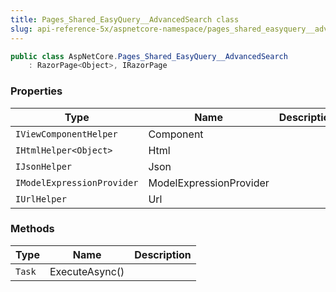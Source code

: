 ```yaml
---
title: Pages_Shared_EasyQuery__AdvancedSearch class
slug: api-reference-5x/aspnetcore-namespace/pages_shared_easyquery__advancedsearch-class
---
```



```csharp
public class AspNetCore.Pages_Shared_EasyQuery__AdvancedSearch
    : RazorPage<Object>, IRazorPage

```

### Properties

| Type | Name | Description | 
| --- | --- | --- | 
| `IViewComponentHelper` | Component |  | 
| `IHtmlHelper<Object>` | Html |  | 
| `IJsonHelper` | Json |  | 
| `IModelExpressionProvider` | ModelExpressionProvider |  | 
| `IUrlHelper` | Url |  | 


### Methods

| Type | Name | Description | 
| --- | --- | --- | 
| `Task` | ExecuteAsync() |  |